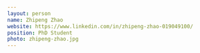 ```yaml
---
layout: person
name: Zhipeng Zhao
website: https://www.linkedin.com/in/zhipeng-zhao-019049100/
position: PhD Student
photo: zhipeng-zhao.jpg
---
```

